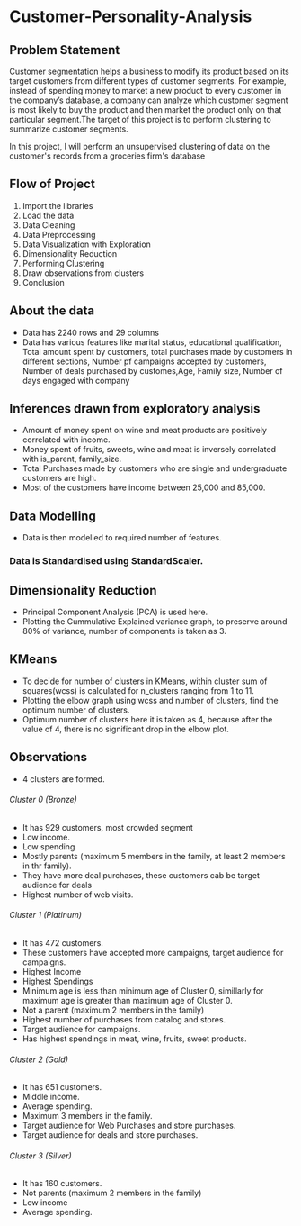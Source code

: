 # Customer-Personality-Analysis
## Problem Statement
Customer segmentation helps a business to modify its product based on its target customers from different types of customer segments. For example, instead of spending money to market a new product to every customer in the company’s database, a company can analyze which customer segment is most likely to buy the product and then market the product only on that particular segment.The target of this project is to perform clustering to summarize customer segments.

In this project, I will perform an unsupervised clustering of data on the customer's records from a groceries firm's database
## Flow of Project
1. Import the libraries
2. Load the data
3. Data Cleaning
4. Data Preprocessing
5. Data Visualization with Exploration
6. Dimensionality Reduction
7. Performing Clustering
8. Draw observations from clusters
9. Conclusion 
## About the data
* Data has 2240 rows and 29 columns
* Data has various features like marital status, educational qualification, Total amount spent by customers, total purchases made by customers in different sections, Number pf campaigns accepted by customers, Number of deals purchased by customes,Age, Family size, Number of days engaged with company
## Inferences drawn from exploratory analysis
* Amount of money spent on wine and meat products are positively correlated with income.
* Money spent of fruits, sweets, wine and meat is inversely correlated with is_parent, family_size.
* Total Purchases made by customers who are single and undergraduate customers are high.
* Most of the customers have income between 25,000 and 85,000.
## Data Modelling
* Data is then modelled to required number of features.
### Data is Standardised using StandardScaler.
## Dimensionality Reduction
* Principal Component Analysis (PCA) is used here.
* Plotting the Cummulative Explained variance graph, to preserve around 80% of variance, number of components is taken as 3.
## KMeans
* To decide for number of clusters in KMeans, within cluster sum of squares(wcss) is calculated for n_clusters ranging from 1 to 11.
* Plotting the elbow graph using wcss and number of clusters, find the optimum number of clusters.
* Optimum number of clusters here it is taken as 4, because after the value of 4, there is no significant drop in the elbow plot.
## Observations
* 4 clusters are formed.
###### Cluster 0 (Bronze)
- It has 929 customers, most crowded segment
- Low income.
- Low spending
- Mostly parents (maximum 5 members in the family, at least 2 members in thr family).
- They have more deal purchases, these customers cab be target audience for deals
- Highest number of web visits.
###### Cluster 1 (Platinum)
- It has 472 customers.
- These customers have accepted more campaigns, target audience for campaigns.
- Highest Income
- Highest Spendings
- Minimum age is less than minimum age of Cluster 0, simillarly for maximum age is greater than maximum age of Cluster 0.
- Not a parent (maximum 2 members in the family)
- Highest number of purchases from catalog and stores.
- Target audience for campaigns.
- Has highest spendings in meat, wine, fruits, sweet products.
###### Cluster 2 (Gold)
- It has 651 customers.
- Middle income.
- Average  spending.
- Maximum 3 members in the family.
- Target audience for Web Purchases and store purchases.
- Target audience for deals and store purchases.
###### Cluster 3 (Silver)
- It has 160 customers.
- Not parents (maximum 2 members in the family)
- Low income
- Average spending.
